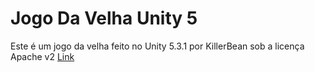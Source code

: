 # Jogo Da Velha Unity 5

Este é um jogo da velha feito no Unity 5.3.1 por KillerBean sob a licença Apache v2 [Link](http://www.apache.org/licenses/LICENSE-2.0.html "Apache 2")
